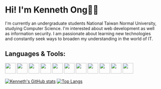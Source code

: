 # Hi! I'm Kenneth Ong👨‍💻

I'm currently an undergraduate students National Taiwan Normal University, studying Computer Science. I'm interested about web development as well as information security. I am passionate about learning new technologies and constantly seek ways to broaden my understanding in the world of IT.

## Languages & Tools:

<p>
<img src="https://cdn.jsdelivr.net/gh/devicons/devicon/icons/c/c-original.svg" width="35" height="35" />          
<img src="https://cdn.jsdelivr.net/gh/devicons/devicon/icons/cplusplus/cplusplus-original.svg" width="35" height="35" />
<img src="https://cdn.jsdelivr.net/gh/devicons/devicon/icons/python/python-original.svg" width="35" height="35" />
<img src="https://cdn.jsdelivr.net/gh/devicons/devicon/icons/html5/html5-original.svg" width="35" height="35" />
<img src="https://cdn.jsdelivr.net/gh/devicons/devicon/icons/css3/css3-original.svg" width="35" height="35" />          
<img src="https://cdn.jsdelivr.net/gh/devicons/devicon/icons/javascript/javascript-original.svg" width="35" height="35" />        
<img src="https://cdn.jsdelivr.net/gh/devicons/devicon/icons/git/git-original.svg" width="35" height="35" />
<img src="https://cdn.jsdelivr.net/gh/devicons/devicon/icons/docker/docker-original.svg" width="35" height="35" />
<img src="https://cdn.jsdelivr.net/gh/devicons/devicon/icons/svelte/svelte-original.svg" width="35" height="35" /> 
<img src="https://cdn.jsdelivr.net/gh/devicons/devicon/icons/vim/vim-original.svg" width="35" height="35" />
<img src="https://cdn.jsdelivr.net/gh/devicons/devicon/icons/vscode/vscode-original.svg" width="35" height="35" />          
</p>

[![Kenneth's GitHub stats](https://github-readme-stats.vercel.app/api?username=KennethOng02&show_icons=true&theme=gruvbox)](https://github.com/anuraghazra/github-readme-stats)
[![Top Langs](https://github-readme-stats.vercel.app/api/top-langs/?username=KennethOng02&size_weight=0.5&count_weight=0.5&layout=compact&hide=html,css,lua,cython,jupyter%20notebook,scss,fortran)](https://github.com/anuraghazra/github-readme-stats)

<!--
**KennethOng02/KennethOng02** is a ✨ _special_ ✨ repository because its `README.md` (this file) appears on your GitHub profile.

Here are some ideas to get you started:

- 🔭 I’m currently working on ...
- 🌱 I’m currently learning ...
- 👯 I’m looking to collaborate on ...
- 🤔 I’m looking for help with ...
- 💬 Ask me about ...
- 📫 How to reach me: ...
- 😄 Pronouns: ...
- ⚡ Fun fact: ...
-->
